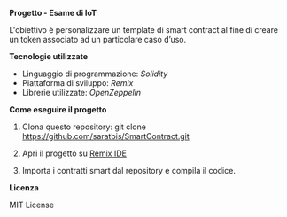 **Progetto - Esame di IoT**

L'obiettivo è personalizzare un template di smart contract al fine di creare un token associato ad un particolare caso d’uso.

**Tecnologie utilizzate**
- Linguaggio di programmazione: *Solidity*
- Piattaforma di sviluppo: *Remix*
- Librerie utilizzate: *OpenZeppelin*
  
**Come eseguire il progetto**
1. Clona questo repository: git clone https://github.com/saratbis/SmartContract.git

2. Apri il progetto su [Remix IDE](https://remix.ethereum.org/#lang=en&optimize=false&runs=200&evmVersion=null&version=soljson-v0.8.26+commit.8a97fa7a.js)

3. Importa i contratti smart dal repository e compila il codice.

 **Licenza**
 
 MIT License

